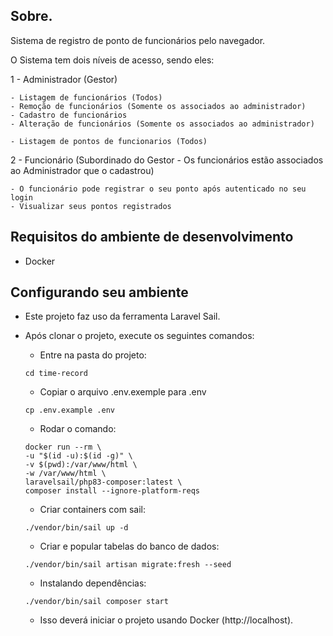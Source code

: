 ## Sobre.

Sistema de registro de ponto de funcionários pelo navegador.

O Sistema tem dois níveis de acesso, sendo eles:

1 - Administrador (Gestor)

    - Listagem de funcionários (Todos)
    - Remoção de funcionários (Somente os associados ao administrador)
    - Cadastro de funcionários
    - Alteração de funcionários (Somente os associados ao administrador)

    - Listagem de pontos de funcionarios (Todos)

2 - Funcionário (Subordinado do Gestor - Os funcionários estão associados ao Administrador que o cadastrou)

    - O funcionário pode registrar o seu ponto após autenticado no seu login
    - Visualizar seus pontos registrados

## Requisitos do ambiente de desenvolvimento

-   Docker

## Configurando seu ambiente

- Este projeto faz uso da ferramenta Laravel Sail.

- Após clonar o projeto, execute os seguintes comandos:

    - Entre na pasta do projeto:

    ```
    cd time-record
    ```

    - Copiar o arquivo .env.exemple para .env

    ```
    cp .env.example .env
    ```

    - Rodar o comando:

    ```
    docker run --rm \
    -u "$(id -u):$(id -g)" \
    -v $(pwd):/var/www/html \
    -w /var/www/html \
    laravelsail/php83-composer:latest \
    composer install --ignore-platform-reqs
    ```

    - Criar containers com sail:

    ```
    ./vendor/bin/sail up -d
    ```

    - Criar e popular tabelas do banco de dados:

    ```
    ./vendor/bin/sail artisan migrate:fresh --seed
    ```

    - Instalando dependências:

    ```
    ./vendor/bin/sail composer start
    ```

    - Isso deverá iniciar o projeto usando Docker (http://localhost).